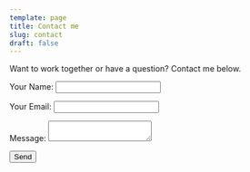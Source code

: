 ```yaml
---
template: page
title: Contact me
slug: contact
draft: false
---
```

Want to work together or have a question? Contact me below.

<form name="contact" method="POST" netlify data-netlify="true" data-netlify-honeypot="bot-field">

<p>
    <label>Your Name: <input type="text" name="name" /></label>   
  </p>
  <p>
    <label>Your Email: <input type="email" name="email" /></label>
  </p>
  <p>
    <label>Message: <textarea name="message"></textarea></label>
  </p>
  <p>
    <button type="submit">Send</button>
  </p>

<form>
